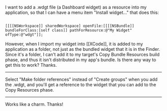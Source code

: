 

I want to add a .wdgt file (a Dashboard widget) as a resource into my application, so that I can have a menu item "Install widget..." that does this:

<code>
[[[[NSWorkspace]] sharedWorkspace] openFile:[[[[NSBundle]] bundleForClass:[self class]] pathForResource:@"My Widget" ofType:@"wdgt"]];
</code>

However, when I import my widget into [[XCode]], it is added to my application as a folder, not just as the bundled widget that it is in the Finder.  Since it's a folder, I can't add it to my target's Copy Bundle Resources build phase, and thus it isn't distributed in my app's bundle.  Is there any way to get this to work?  Thanks.

----
Select "Make folder references" instead of "Create groups" when you add the .wdgt, and you'll get a reference to the widget that you can add to the Copy Resources phase.

----
Works like a charm.  Thanks!
